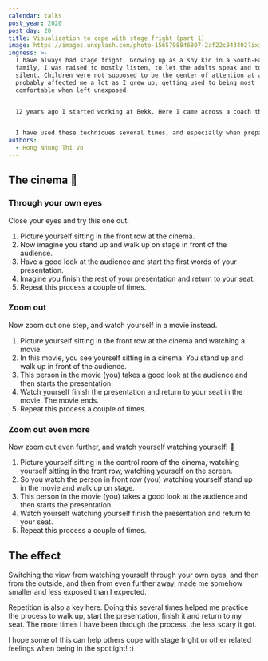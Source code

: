 ```yaml
---
calendar: talks
post_year: 2020
post_day: 20
title: Visualization to cope with stage fright (part 1)
image: https://images.unsplash.com/photo-1565798846807-2af22c843402?ixid=MXwxMjA3fDB8MHxwaG90by1wYWdlfHx8fGVufDB8fHw%3D&ixlib=rb-1.2.1&auto=format&fit=crop&w=916&q=80
ingress: >-
  I have always had stage fright. Growing up as a shy kid in a South-East Asian
  family, I was raised to mostly listen, to let the adults speak and to remain
  silent. Children were not supposed to be the center of attention at all. This
  probably affected me a lot as I grew up, getting used to being most
  comfortable when left unexposed.


  12 years ago I started working at Bekk. Here I came across a coach that shared a few visualization techniques with me to help me cope with my anxiety when being on stage, being in the spotlight.


  I have used these techniques several times, and especially when preparing for important presentations, for example competency days for the whole company or big conferences like JavaZone. Today I want to share the first technique with you! I call it **The cinema**
authors:
  - Hong Nhung Thi Vo
---
```

## The cinema 🎥

### Through your own eyes

Close your eyes and try this one out.

1. Picture yourself sitting in the front row at the cinema.
2. Now imagine you stand up and walk up on stage in front of the audience. 
3. Have a good look at the audience and start the first words of your presentation.
4. Imagine you finish the rest of your presentation and return to your seat.
5. Repeat this process a couple of times.

### Zoom out

Now zoom out one step, and watch yourself in a movie instead.

1. Picture yourself sitting in the front row at the cinema and watching a movie. 
2. In this movie, you see yourself sitting in a cinema. You stand up and walk up in front of the audience.
3. This person in the movie (you) takes a good look at the audience and then starts the presentation.
4. Watch yourself finish the presentation and return to your seat in the movie. The movie ends.
5. Repeat this process a couple of times.

### Zoom out even more

Now zoom out even further, and watch yourself watching yourself! 🤯

1. Picture yourself sitting in the control room of the cinema, watching yourself sitting in the front row, watching yourself on the screen.
2. So you watch the person in front row (you) watching yourself stand up in the movie and walk up on stage.
3. This person in the movie (you) takes a good look at the audience and then starts the presentation.
4. Watch yourself watching yourself finish the presentation and return to your seat.
5. Repeat this process a couple of times.

## The effect

Switching the view from watching yourself through your own eyes, and then from the outside, and then from even further away, made me somehow smaller and less exposed than I expected.

Repetition is also a key here. Doing this several times helped me practice the process to walk up, start the presentation, finish it and return to my seat. The more times I have been through the process, the less scary it got.

I hope some of this can help others cope with stage fright or other related feelings when being in the spotlight! :)